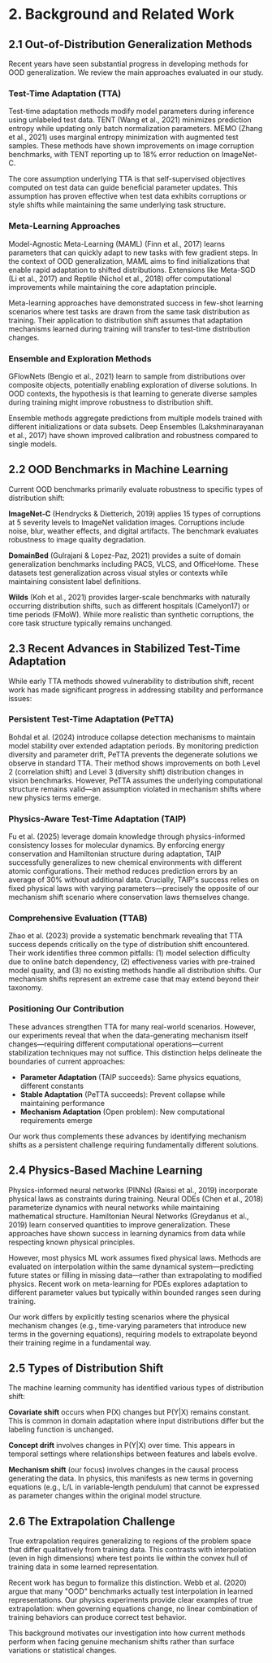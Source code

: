 # 2. Background and Related Work

## 2.1 Out-of-Distribution Generalization Methods

Recent years have seen substantial progress in developing methods for OOD generalization. We review the main approaches evaluated in our study.

### Test-Time Adaptation (TTA)
Test-time adaptation methods modify model parameters during inference using unlabeled test data. TENT (Wang et al., 2021) minimizes prediction entropy while updating only batch normalization parameters. MEMO (Zhang et al., 2021) uses marginal entropy minimization with augmented test samples. These methods have shown improvements on image corruption benchmarks, with TENT reporting up to 18% error reduction on ImageNet-C.

The core assumption underlying TTA is that self-supervised objectives computed on test data can guide beneficial parameter updates. This assumption has proven effective when test data exhibits corruptions or style shifts while maintaining the same underlying task structure.

### Meta-Learning Approaches
Model-Agnostic Meta-Learning (MAML) (Finn et al., 2017) learns parameters that can quickly adapt to new tasks with few gradient steps. In the context of OOD generalization, MAML aims to find initializations that enable rapid adaptation to shifted distributions. Extensions like Meta-SGD (Li et al., 2017) and Reptile (Nichol et al., 2018) offer computational improvements while maintaining the core adaptation principle.

Meta-learning approaches have demonstrated success in few-shot learning scenarios where test tasks are drawn from the same task distribution as training. Their application to distribution shift assumes that adaptation mechanisms learned during training will transfer to test-time distribution changes.

### Ensemble and Exploration Methods
GFlowNets (Bengio et al., 2021) learn to sample from distributions over composite objects, potentially enabling exploration of diverse solutions. In OOD contexts, the hypothesis is that learning to generate diverse samples during training might improve robustness to distribution shift.

Ensemble methods aggregate predictions from multiple models trained with different initializations or data subsets. Deep Ensembles (Lakshminarayanan et al., 2017) have shown improved calibration and robustness compared to single models.

## 2.2 OOD Benchmarks in Machine Learning

Current OOD benchmarks primarily evaluate robustness to specific types of distribution shift:

**ImageNet-C** (Hendrycks & Dietterich, 2019) applies 15 types of corruptions at 5 severity levels to ImageNet validation images. Corruptions include noise, blur, weather effects, and digital artifacts. The benchmark evaluates robustness to image quality degradation.

**DomainBed** (Gulrajani & Lopez-Paz, 2021) provides a suite of domain generalization benchmarks including PACS, VLCS, and OfficeHome. These datasets test generalization across visual styles or contexts while maintaining consistent label definitions.

**Wilds** (Koh et al., 2021) provides larger-scale benchmarks with naturally occurring distribution shifts, such as different hospitals (Camelyon17) or time periods (FMoW). While more realistic than synthetic corruptions, the core task structure typically remains unchanged.

## 2.3 Recent Advances in Stabilized Test-Time Adaptation

While early TTA methods showed vulnerability to distribution shift, recent work has made significant progress in addressing stability and performance issues:

### Persistent Test-Time Adaptation (PeTTA)
Bohdal et al. (2024) introduce collapse detection mechanisms to maintain model stability over extended adaptation periods. By monitoring prediction diversity and parameter drift, PeTTA prevents the degenerate solutions we observe in standard TTA. Their method shows improvements on both Level 2 (correlation shift) and Level 3 (diversity shift) distribution changes in vision benchmarks. However, PeTTA assumes the underlying computational structure remains valid—an assumption violated in mechanism shifts where new physics terms emerge.

### Physics-Aware Test-Time Adaptation (TAIP)
Fu et al. (2025) leverage domain knowledge through physics-informed consistency losses for molecular dynamics. By enforcing energy conservation and Hamiltonian structure during adaptation, TAIP successfully generalizes to new chemical environments with different atomic configurations. Their method reduces prediction errors by an average of 30% without additional data. Crucially, TAIP's success relies on fixed physical laws with varying parameters—precisely the opposite of our mechanism shift scenario where conservation laws themselves change.

### Comprehensive Evaluation (TTAB)
Zhao et al. (2023) provide a systematic benchmark revealing that TTA success depends critically on the type of distribution shift encountered. Their work identifies three common pitfalls: (1) model selection difficulty due to online batch dependency, (2) effectiveness varies with pre-trained model quality, and (3) no existing methods handle all distribution shifts. Our mechanism shifts represent an extreme case that may extend beyond their taxonomy.

### Positioning Our Contribution
These advances strengthen TTA for many real-world scenarios. However, our experiments reveal that when the data-generating mechanism itself changes—requiring different computational operations—current stabilization techniques may not suffice. This distinction helps delineate the boundaries of current approaches:

- **Parameter Adaptation** (TAIP succeeds): Same physics equations, different constants
- **Stable Adaptation** (PeTTA succeeds): Prevent collapse while maintaining performance
- **Mechanism Adaptation** (Open problem): New computational requirements emerge

Our work thus complements these advances by identifying mechanism shifts as a persistent challenge requiring fundamentally different solutions.

## 2.4 Physics-Based Machine Learning

Physics-informed neural networks (PINNs) (Raissi et al., 2019) incorporate physical laws as constraints during training. Neural ODEs (Chen et al., 2018) parameterize dynamics with neural networks while maintaining mathematical structure. Hamiltonian Neural Networks (Greydanus et al., 2019) learn conserved quantities to improve generalization. These approaches have shown success in learning dynamics from data while respecting known physical principles.

However, most physics ML work assumes fixed physical laws. Methods are evaluated on interpolation within the same dynamical system—predicting future states or filling in missing data—rather than extrapolating to modified physics. Recent work on meta-learning for PDEs explores adaptation to different parameter values but typically within bounded ranges seen during training.

Our work differs by explicitly testing scenarios where the physical mechanism changes (e.g., time-varying parameters that introduce new terms in the governing equations), requiring models to extrapolate beyond their training regime in a fundamental way.

## 2.5 Types of Distribution Shift

The machine learning community has identified various types of distribution shift:

**Covariate shift** occurs when P(X) changes but P(Y|X) remains constant. This is common in domain adaptation where input distributions differ but the labeling function is unchanged.

**Concept drift** involves changes in P(Y|X) over time. This appears in temporal settings where relationships between features and labels evolve.

**Mechanism shift** (our focus) involves changes in the causal process generating the data. In physics, this manifests as new terms in governing equations (e.g., L̇/L in variable-length pendulum) that cannot be expressed as parameter changes within the original model structure.

## 2.6 The Extrapolation Challenge

True extrapolation requires generalizing to regions of the problem space that differ qualitatively from training data. This contrasts with interpolation (even in high dimensions) where test points lie within the convex hull of training data in some learned representation.

Recent work has begun to formalize this distinction. Webb et al. (2020) argue that many "OOD" benchmarks actually test interpolation in learned representations. Our physics experiments provide clear examples of true extrapolation: when governing equations change, no linear combination of training behaviors can produce correct test behavior.

This background motivates our investigation into how current methods perform when facing genuine mechanism shifts rather than surface variations or statistical changes.